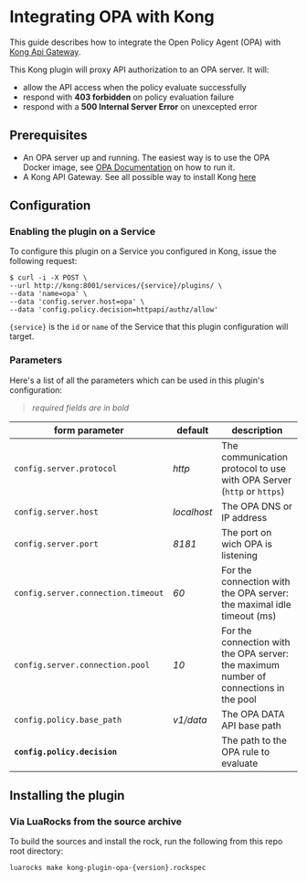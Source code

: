 # Integrating OPA with Kong

This guide describes how to integrate the Open Policy Agent (OPA) with [Kong Api Gateway](https://konghq.com/kong/).

This Kong plugin will proxy API authorization to an OPA server. It will:

- allow the API access when the policy evaluate successfully
- respond with **403 forbidden** on policy evaluation failure
- respond with a **500 Internal Server Error** on unexcepted error

## Prerequisites

- An OPA server up and running. The easiest way is to use the OPA Docker image, see [OPA Documentation](https://www.openpolicyagent.org/docs/latest/deployments/) on how to run it.
- A Kong API Gateway. See all possible way to install Kong [here](https://konghq.com/install/)

## Configuration

### Enabling the plugin on a Service

To configure this plugin on a Service you configured in Kong, issue the following request:

    $ curl -i -X POST \
    --url http://kong:8001/services/{service}/plugins/ \
    --data 'name=opa' \
    --data 'config.server.host=opa' \
    --data 'config.policy.decision=httpapi/authz/allow'

`{service}` is the `id` or `name` of the Service that this plugin configuration will target.

### Parameters

Here's a list of all the parameters which can be used in this plugin's configuration:

> _required fields are in bold_

form parameter | default | description
--- | --- | ---
`config.server.protocol` | _http_ | The communication protocol to use with OPA Server (`http` or `https`)
`config.server.host` | _localhost_ | The OPA DNS or IP address
`config.server.port` | _8181_ | The port on wich OPA is listening
`config.server.connection.timeout` | _60_ | For the connection with the OPA server: the maximal idle timeout (ms)
`config.server.connection.pool` | _10_ | For the connection with the OPA server: the maximum number of connections in the pool
`config.policy.base_path` | _v1/data_ | The OPA DATA API base path
**`config.policy.decision`** | | The path to the OPA rule to evaluate

## Installing the plugin

### Via LuaRocks from the source archive

To build the sources and install the rock, run the following from this repo root directory:

    luarocks make kong-plugin-opa-{version}.rockspec
